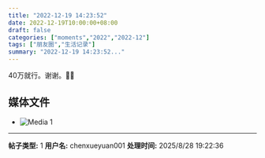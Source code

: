 ```yaml
---
title: "2022-12-19 14:23:52"
date: 2022-12-19T10:00:00+08:00
draft: false
categories: ["moments","2022","2022-12"]
tags: ["朋友圈","生活记录"]
summary: "2022-12-19 14:23:52..."
---
```


40万就行。谢谢。🥹🥹

## 媒体文件

- ![Media 1](/Moments/photos/2022-12-19/202212191423520.jpg)

---

**帖子类型:** 1
**用户名:** chenxueyuan001
**处理时间:** 2025/8/28 19:22:36